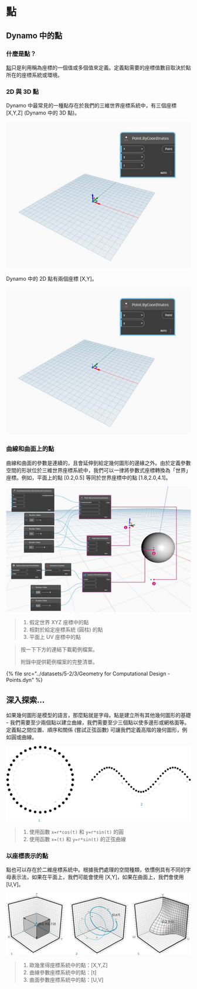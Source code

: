 # 點

## Dynamo 中的點

### 什麼是點？

[點](5-3\_points.md#point-as-coordinates)只是利用稱為座標的一個值或多個值來定義。定義點需要的座標值數目取決於點所在的座標系統或環境。

### 2D 與 3D 點

Dynamo 中最常見的一種點存在於我們的三維世界座標系統中，有三個座標 [X,Y,Z] (Dynamo 中的 3D 點)。

![](../images/5-2/3/points-3dpointindynamo.jpg)

Dynamo 中的 2D 點有兩個座標 [X,Y]。

![](../images/5-2/3/points-2dpointindynamo.jpg)

### 曲線和曲面上的點

曲線和曲面的參數是連續的，且會延伸到給定幾何圖形的邊緣之外。由於定義參數空間的形狀位於三維世界座標系統中，我們可以一律將參數式座標轉換為「世界」座標。例如，平面上的點 [0.2,0.5] 等同於世界座標中的點 [1.8,2.0,4.1]。

![](../images/5-2/3/points-xyzvscoordsysvsuv.jpg)

> 1. 假定世界 XYZ 座標中的點
> 2. 相對於給定座標系統 (圓柱) 的點
> 3. 平面上 UV 座標中的點

> 按一下下方的連結下載範例檔案。
>
> 附錄中提供範例檔案的完整清單。

{% file src="../datasets/5-2/3/Geometry for Computational Design - Points.dyn" %}

## 深入探索...

如果幾何圖形是模型的語言，那麼點就是字母。點是建立所有其他幾何圖形的基礎 - 我們需要至少兩個點以建立曲線，我們需要至少三個點以使多邊形或網格面等。定義點之間位置、順序和關係 (嘗試正弦函數) 可讓我們定義高階的幾何圖形，例如圓或曲線。

![點到曲線](../images/5-2/3/PointsAsBuildingBlocks-1.jpg)

> 1. 使用函數 `x=r*cos(t)` 和 `y=r*sin(t)` 的圓
> 2. 使用函數 `x=(t)` 和 `y=r*sin(t)` 的正弦曲線

### 以座標表示的點

點也可以存在於二維座標系統中。根據我們處理的空間種類，依慣例具有不同的字母表示法，如果在平面上，我們可能會使用 [X,Y]，如果在曲面上，我們會使用 [U,V]。

![以座標表示的點](../images/5-2/3/Coordinates.jpg)

> 1. 歐幾里得座標系統中的點：[X,Y,Z]
> 2. 曲線參數座標系統中的點：[t]
> 3. 曲面參數座標系統中的點：[U,V]
